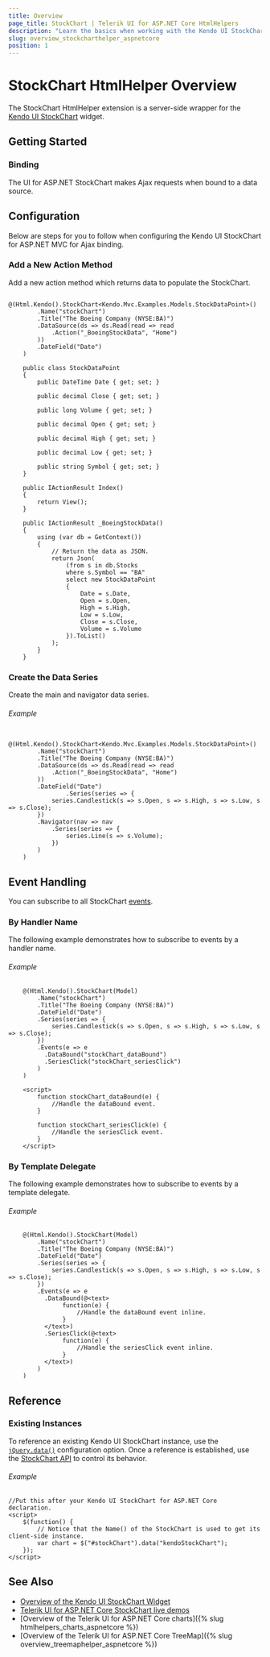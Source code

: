 ```yaml
---
title: Overview
page_title: StockChart | Telerik UI for ASP.NET Core HtmlHelpers
description: "Learn the basics when working with the Kendo UI StockChart HtmlHelper for ASP.NET Core (MVC 6 or ASP.NET Core MVC)."
slug: overview_stockcharthelper_aspnetcore
position: 1
---
```


# StockChart HtmlHelper Overview

The StockChart HtmlHelper extension is a server-side wrapper for the [Kendo UI StockChart](https://demos.telerik.com/kendo-ui/financial/index) widget.

## Getting Started

### Binding

The UI for ASP.NET StockChart makes Ajax requests when bound to a data source.

## Configuration

Below are steps for you to follow when configuring the Kendo UI StockChart for ASP.NET MVC for Ajax binding.

### Add a New Action Method

Add a new action method which returns data to populate the StockChart.

```tab-Razor
    @(Html.Kendo().StockChart<Kendo.Mvc.Examples.Models.StockDataPoint>()
        .Name("stockChart")
        .Title("The Boeing Company (NYSE:BA)")
        .DataSource(ds => ds.Read(read => read
            .Action("_BoeingStockData", "Home")
        ))
        .DateField("Date")
    )
```
```tab-Model
    public class StockDataPoint
    {
        public DateTime Date { get; set; }

        public decimal Close { get; set; }

        public long Volume { get; set; }

        public decimal Open { get; set; }

        public decimal High { get; set; }

        public decimal Low { get; set; }

        public string Symbol { get; set; }
    }
```
```tab-HomeController
    public IActionResult Index()
    {
        return View();
    }

    public IActionResult _BoeingStockData()
    {
        using (var db = GetContext())
        {
            // Return the data as JSON.
            return Json(
                (from s in db.Stocks
                where s.Symbol == "BA"
                select new StockDataPoint
                {
                    Date = s.Date,
                    Open = s.Open,
                    High = s.High,
                    Low = s.Low,
                    Close = s.Close,
                    Volume = s.Volume
                }).ToList()
            );
        }
    }
```

### Create the Data Series

Create the main and navigator data series.

###### Example

```
    @(Html.Kendo().StockChart<Kendo.Mvc.Examples.Models.StockDataPoint>()
        .Name("stockChart")
        .Title("The Boeing Company (NYSE:BA)")
        .DataSource(ds => ds.Read(read => read
            .Action("_BoeingStockData", "Home")
        ))
        .DateField("Date")
                .Series(series => {
            series.Candlestick(s => s.Open, s => s.High, s => s.Low, s => s.Close);
        })
        .Navigator(nav => nav
            .Series(series => {
                series.Line(s => s.Volume);
            })
        )
    )
```

## Event Handling

You can subscribe to all StockChart [events](https://docs.telerik.com/kendo-ui/api/javascript/dataviz/ui/stock-chart#events).

### By Handler Name

The following example demonstrates how to subscribe to events by a handler name.

###### Example

```
    @(Html.Kendo().StockChart(Model)
    	.Name("stockChart")
    	.Title("The Boeing Company (NYSE:BA)")
    	.DateField("Date")
    	.Series(series => {
    	    series.Candlestick(s => s.Open, s => s.High, s => s.Low, s => s.Close);
    	})
    	.Events(e => e
    	  .DataBound("stockChart_dataBound")
    	  .SeriesClick("stockChart_seriesClick")
    	)
    )

    <script>
        function stockChart_dataBound(e) {
            //Handle the dataBound event.
        }

        function stockChart_seriesClick(e) {
            //Handle the seriesClick event.
        }
    </script>
```

### By Template Delegate

The following example demonstrates how to subscribe to events by a template delegate.

###### Example

```
    @(Html.Kendo().StockChart(Model)
    	.Name("stockChart")
    	.Title("The Boeing Company (NYSE:BA)")
    	.DateField("Date")
    	.Series(series => {
    	    series.Candlestick(s => s.Open, s => s.High, s => s.Low, s => s.Close);
    	})
    	.Events(e => e
    	  .DataBound(@<text>
    	       function(e) {
    	           //Handle the dataBound event inline.
    	       }
    	  </text>)
    	  .SeriesClick(@<text>
    	       function(e) {
    	           //Handle the seriesClick event inline.
    	       }
    	  </text>)
    	)
    )
```

## Reference

### Existing Instances

To reference an existing Kendo UI StockChart instance, use the [`jQuery.data()`](https://api.jquery.com/jQuery.data/) configuration option. Once a reference is established, use the [StockChart API](https://docs.telerik.com/kendo-ui/api/javascript/dataviz/ui/stock-chart#methods) to control its behavior.

###### Example

    //Put this after your Kendo UI StockChart for ASP.NET Core declaration.
    <script>
        $(function() {
            // Notice that the Name() of the StockChart is used to get its client-side instance.
            var chart = $("#stockChart").data("kendoStockChart");
        });
    </script>

## See Also

* [Overview of the Kendo UI StockChart Widget](https://docs.telerik.com/kendo-ui/controls/charts/stockchart/overview)
* [Telerik UI for ASP.NET Core StockChart live demos](https://demos.telerik.com/aspnet-core/financial/index)
* [Overview of the Telerik UI for ASP.NET Core charts]({% slug htmlhelpers_charts_aspnetcore %})
* [Overview of the Telerik UI for ASP.NET Core TreeMap]({% slug overview_treemaphelper_aspnetcore %})
